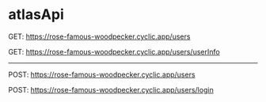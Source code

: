# atlasApi

GET: https://rose-famous-woodpecker.cyclic.app/users

GET: https://rose-famous-woodpecker.cyclic.app/users/userInfo

---

POST: https://rose-famous-woodpecker.cyclic.app/users

POST: https://rose-famous-woodpecker.cyclic.app/users/login
